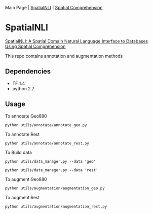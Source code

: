 Main Page | [SpatialNLI](./README.second.md) | [Spatial Comprehension](./README.spatial.md) 

# SpatialNLI 

  [SpatialNLI: A Spatial Domain Natural Language Interface to Databases Using Spatial Comprehension](https://dl.acm.org/doi/10.1145/3347146.3359069)
  
  This repo contains annotation and augmentation methods  
      
## Dependencies
  - TF 1.4
  - python 2.7

## Usage

To annotate Geo880

```python utils/annotate/annotate_geo.py```

To annotate Rest

```python utils/annotate/annotate_rest.py```

To Build data

```python utils/data_manager.py --data 'geo'```

```python utils/data_manager.py --data 'rest'```


To augment Geo880

```python utils/augmentation/augmentation_geo.py```

To augment Rest

```python utils/augmentation/augmentation_rest.py```
